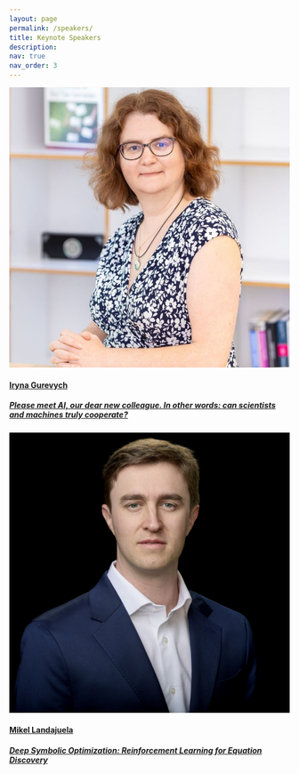 ```yaml
---
layout: page
permalink: /speakers/
title: Keynote Speakers
description:
nav: true
nav_order: 3
---
```


<div class="card-deck card-deck-org">
        <div class="card card-org item-expand">
            <a href="/speakers/irynagurevych/" class="speaker-link">
                <img class="card-img-top shadow" src="/assets/img/speakers/iryna-gurevych.jpeg" alt="Iryna Gurevych">
                <div class="card-body">
                    <h4 class="card-title">Iryna Gurevych</h4>
                    <h5>Please meet AI, our dear new colleague. In other words: can scientists and machines truly cooperate?</h5>
                </div>
            </a>
        </div>
    <div class="card card-org item-expand">
        <a href="/speakers/mikellandajuela/" class="speaker-link">
            <img class="card-img-top shadow" src="/assets/img/speakers/mikel-landajuela.jpg" alt="Mikel Landajuela">
            <div class="card-body">
                <h4 class="card-title">Mikel Landajuela</h4>
                <h5>Deep Symbolic Optimization: Reinforcement Learning for Equation Discovery</h5>
            </div>
        </a>
    </div>
</div>
